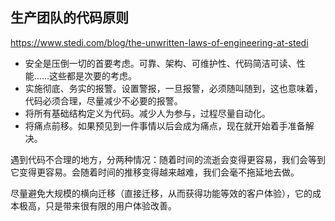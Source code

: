 ## 生产团队的代码原则

https://www.stedi.com/blog/the-unwritten-laws-of-engineering-at-stedi

- 安全是压倒一切的首要考虑。可靠、架构、可维护性、代码简洁可读、性能……这些都是次要的考虑。
- 实施彻底、务实的报警。设置警报，一旦报警，必须随叫随到，这也意味着，代码必须合理，尽量减少不必要的报警。
- 将所有基础结构定义为代码。减少人为参与，过程尽量自动化。
- 将痛点前移。如果预见到一件事情以后会成为痛点，现在就开始着手准备解决。
 
遇到代码不合理的地方，分两种情况：随着时间的流逝会变得更容易，我们会等到它变得更容易。会随着时间的推移变得越来越难，我们会毫不拖延地去做。

尽量避免大规模的横向迁移（直接迁移，从而获得功能等效的客户体验），它的成本极高，只是带来很有限的用户体验改善。